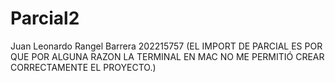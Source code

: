 # Parcial2
Juan Leonardo Rangel Barrera 202215757
(EL IMPORT DE PARCIAL ES POR QUE POR ALGUNA RAZON LA TERMINAL EN MAC NO ME PERMITIÓ CREAR CORRECTAMENTE EL PROYECTO.)
